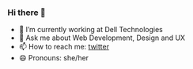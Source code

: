 ### Hi there 👋

<!--
**khyatibisht/khyatibisht** is a ✨ _special_ ✨ repository because its `README.md` (this file) appears on your GitHub profile.
Here are some ideas to get you started:
- 🌱 I’m currently learning ...
- 👯 I’m looking to collaborate on ...
- 🤔 I’m looking for help with ...
- ⚡ Fun fact: 
-->


- 🔭 I’m currently working at Dell Technologies
- 💬 Ask me about Web Development, Design and UX 
- 📫 How to reach me: [twitter](https://twitter.com/Khyati_Bisht)
- 😄 Pronouns: she/her

